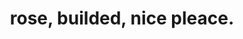 ---
pid: mx89
title: rose, builded, nice pleace.
location_transcription: 
coordinates: "[-75.225051651929, 39.952483994748]"
zipcode: '19431'
gen_neighborhood: 
neighborhood: 
outside_phl: 'INTERNATIONAL Canredondo CASTILE-LA MANCHA '
age: '11'
age_range: 6-13
instagram: 
image_file_name: mx_89.jpg
proposal_transcription: I would love to see a big rose. And I will love to see a big
  builden ever And I will love to go to a nice pleace ever
topic: Environment
topic_summary: '0'
type: Space
keywords_other: 
credit: Shikara
image_labels: 
twitter: 
facebook: 
permalink: "/monuments/mx89/"
layout: item-page
---